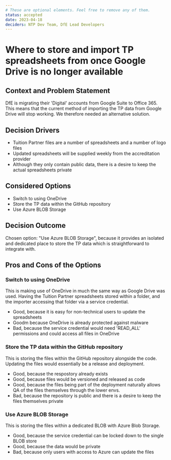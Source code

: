 ```yaml
---
# These are optional elements. Feel free to remove any of them.
status: accepted
date: 2023-04-18
deciders: NTP Dev Team, DfE Lead Developers
---
```

# Where to store and import TP spreadsheets from once Google Drive is no longer available

## Context and Problem Statement

DfE is migrating their 'Digital' accounts from Google Suite to Office 365. This means that the current method of 
importing the TP data from Google Drive will stop working. We therefore needed an alternative solution.

## Decision Drivers

* Tuition Partner files are a number of spreadsheets and a number of logo files
* Updated spreadsheets will be supplied weekly from the accreditation provider
* Although they only contain public data, there is a desire to keep the actual spreadsheets private

## Considered Options

* Switch to using OneDrive
* Store the TP data within the GitHub repository
* Use Azure BLOB Storage

## Decision Outcome

Chosen option: "Use Azure BLOB Storage", because it provides an isolated and dedicated place to store the TP data
which is straightforward to integrate with.

<!-- This is an optional element. Feel free to remove. -->
## Pros and Cons of the Options

### Switch to using OneDrive

This is making use of OneDrive in much the same way as Google Drive was used. Having the Tuition Partner
spreadsheets stored within a folder, and the importer accessing that folder via a service credential.

* Good, because it is easy for non-technical users to update the spreadsheets
* Goodm because OneDrive is already protected against malware
* Bad, because the service credential would need 'READ_ALL' permissions and could access all files in OneDrive

### Store the TP data within the GitHub repository

This is storing the files within the GitHub repository alongside the code. Updating the files would essentially
be a release and deployment.

* Good, because the respostory already exists
* Good, because files would be versioned and released as code
* Good, because the files being part of the deployment naturally allows QA of the files themselves through the lower envs.
* Bad, because the repository is public and there is a desire to keep the files themselves private

### Use Azure BLOB Storage

This is storing the files within a dedicated BLOB with Azure Blob Storage.

* Good, because the service credential can be locked down to the single BLOB store
* Good, because the data would be private
* Bad, because only users with access to Azure can update the files


<!-- markdownlint-disable-file MD013 -->

